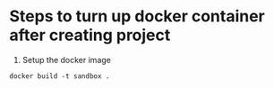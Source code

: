 # Steps to turn up docker container after creating project

1. Setup the docker image

```
docker build -t sandbox .
```
